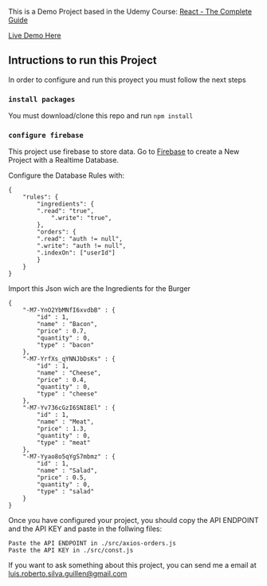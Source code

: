 This is a Demo Project based in the Udemy Course: [React - The Complete Guide](https://www.udemy.com/course/react-the-complete-guide-incl-redux/)

[Live Demo Here](https://react-mi-hamburguesa.web.app)

## Intructions to run this Project

In order to configure and run this proyect you must follow the next steps

### `install packages`

You must download/clone this repo and run `npm install` 

### `configure firebase`

This project use firebase to store data.
Go to [Firebase](https://firebase.google.com/?hl=es) to create a New Project with a Realtime Database.

Configure the Database Rules with:

    {
        "rules": {
            "ingredients": {
            ".read": "true",
                ".write": "true",
            },
            "orders": {
            ".read": "auth != null",
            ".write": "auth != null",
            ".indexOn": ["userId"]
            }
        }
    }


Import this Json wich are the Ingredients for the Burger

    {
        "-M7-YnO2YbMNfI6xvdbB" : {
            "id" : 1,
            "name" : "Bacon",
            "price" : 0.7,
            "quantity" : 0,
            "type" : "bacon"
        },
        "-M7-YrfXs_qYNNJbDsKs" : {
            "id" : 1,
            "name" : "Cheese",
            "price" : 0.4,
            "quantity" : 0,
            "type" : "cheese"
        },
        "-M7-Yv736cGzI6SNI8El" : {
            "id" : 1,
            "name" : "Meat",
            "price" : 1.3,
            "quantity" : 0,
            "type" : "meat"
        },
        "-M7-Yyao8o5qYgS7mbmz" : {
            "id" : 1,
            "name" : "Salad",
            "price" : 0.5,
            "quantity" : 0,
            "type" : "salad"
        }
    }


Once you have configured your project, you should copy the API ENDPOINT and the API KEY and paste in the follwing files:

    Paste the API ENDPOINT in ./src/axios-orders.js
    Paste the API KEY in ./src/const.js

If you want to ask something about this project, you can send me a email at luis.roberto.silva.guillen@gmail.com